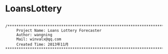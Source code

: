 LoansLottery
============
<pre><code>
/*************************************************************************
	 Project Name: Loans Lottery Forecaster
	 Author: wangning
	 Mail: winvalx@qq.com
	 Created Time: 2013年11月
************************************************************************/
</code></pre>
